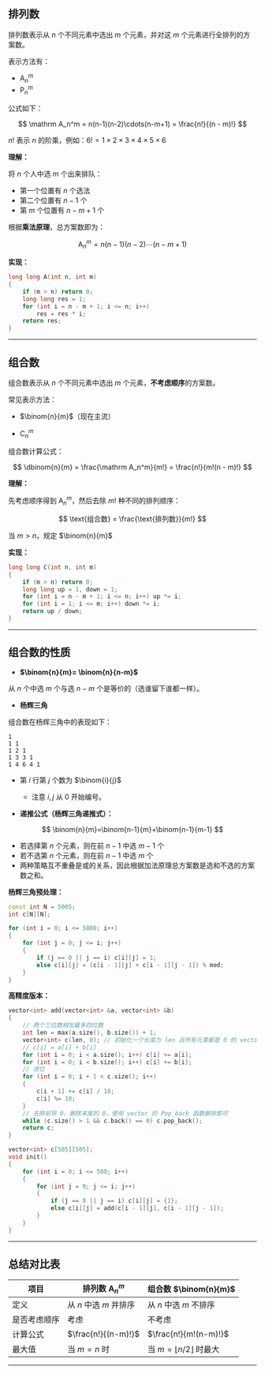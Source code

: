 ## 排列数

排列数表示从 $n$ 个不同元素中选出 $m$ 个元素，并对这 $m$ 个元素进行全排列的方案数。

表示方法有：

* $\mathrm A_n^m$
* $\mathrm P_n^m$

公式如下：

$$
\mathrm A_n^m = n(n-1)(n-2)\cdots(n-m+1) = \frac{n!}{(n - m)!}
$$

$n!$ 表示 $n$ 的阶乘，例如：$6! = 1\times 2\times 3\times 4\times 5\times 6$

**理解：**

将 $n$ 个人中选 $m$ 个出来排队：

* 第一个位置有 $n$ 个选法
* 第二个位置有 $n-1$ 个
* 第 $m$ 个位置有 $n-m+1$ 个

根据**乘法原理**，总方案数即为：

$$
\mathrm A_n^m = n(n-1)(n-2)\cdots(n-m+1)
$$

**实现：**

```cpp
long long A(int n, int m)
{
    if (m > n) return 0;
    long long res = 1;
    for (int i = n - m + 1; i <= n; i++)
        res = res * i;
    return res;
}
```

---

## 组合数

组合数表示从 $n$ 个不同元素中选出 $m$ 个元素，**不考虑顺序**的方案数。

常见表示方法：

* $\binom{n}{m}$（现在主流）

* $\mathrm C_n^m$

组合数计算公式：

$$
\dbinom{n}{m} = \frac{\mathrm A_n^m}{m!} = \frac{n!}{m!(n - m)!}
$$

**理解：**

先考虑顺序得到 $\mathrm A_n^m$，然后去除 $m!$ 种不同的排列顺序：

$$
\text{组合数} = \frac{\text{排列数}}{m!}
$$

当 $m > n$，规定 $\binom{n}{m}$

**实现：**

```cpp
long long C(int n, int m)
{
    if (m > n) return 0;
    long long up = 1, down = 1;
    for (int i = n - m + 1; i <= n; i++) up *= i;
    for (int i = 1; i <= m; i++) down *= i;
    return up / down;
}
```

---

## 组合数的性质

- **$\binom{n}{m}= \binom{n}{n-m}$**

从 $n$ 个中选 $m$ 个与选 $n - m$ 个是等价的（选谁留下谁都一样）。

- **杨辉三角**

组合数在杨辉三角中的表现如下：

```
1
1 1
1 2 1
1 3 3 1
1 4 6 4 1
```

- 第 $i$ 行第 $j$ 个数为 $\binom{i}{j}$
    - 注意 $i,j$ 从 $0$ 开始编号。

- **递推公式（杨辉三角递推式）：**

$$
\binom{n}{m}=\binom{n-1}{m}+\binom{n-1}{m-1}
$$

- 若选择第 $n$ 个元素，则在前 $n-1$ 中选 $m-1$ 个
- 若不选第 $n$ 个元素，则在前 $n-1$ 中选 $m$ 个
- 两种策略互不重叠是或的关系，因此根据加法原理总方案数是选和不选的方案数之和。 

**杨辉三角预处理：**

```cpp
const int N = 5005;
int c[N][N];

for (int i = 0; i <= 5000; i++)
{
    for (int j = 0; j <= i; j++)
    {
        if (j == 0 || j == i) c[i][j] = 1;
        else c[i][j] = (c[i - 1][j] + c[i - 1][j - 1]) % mod;
    }
}
```

**高精度版本：**

```cpp
vector<int> add(vector<int> &a, vector<int> &b)
{
	// 两个三位数相加最多四位数 
	int len = max(a.size(), b.size()) + 1;
	vector<int> c(len, 0); // 初始化一个长度为 len 且所有元素都是 0 的 vector 
	// c[i] = a[i] + b[i]
	for (int i = 0; i < a.size(); i++) c[i] += a[i];
	for (int i = 0; i < b.size(); i++) c[i] += b[i];
	// 进位
	for (int i = 0; i + 1 < c.size(); i++)
	{
		c[i + 1] += c[i] / 10;
		c[i] %= 10;
	}
	// 去除前导 0，删除末尾的 0，使用 vector 的 Pop_back 函数删除即可
	while (c.size() > 1 && c.back() == 0) c.pop_back();
	return c; 
}

vector<int> c[505][505];
void init()
{
    for (int i = 0; i <= 500; i++)
    {
        for (int j = 0; j <= i; j++)
        {
            if (j == 0 || j == i) c[i][j] = {1};
            else c[i][j] = add(c[i - 1][j], c[i - 1][j - 1]);
        }
    }
}
```

---

## 总结对比表

| 项目     | 排列数 $\mathrm A_n^m$ | 组合数 $\binom{n}{m}$                   |
| ------ | ---------------------- | --------------------------------------- |
| 定义     | 从 $n$ 中选 $m$ 并排序   | 从 $n$ 中选 $m$ 不排序                    |
| 是否考虑顺序 | 考虑                     | 不考虑                                     |
| 计算公式   | $\frac{n!}{(n-m)!}$  | $\frac{n!}{m!(n-m)!}$                 |
| 最大值    | 当 $m=n$ 时            | 当 $m=\lfloor n/2 \rfloor$ 时最大         |


---

